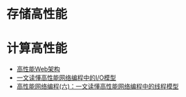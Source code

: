 # 存储高性能
# 计算高性能

* [高性能Web架构](https://blog.csdn.net/rdhj5566/article/details/54906005)
* [一文读懂高性能网络编程中的I/O模型](https://yq.aliyun.com/articles/636585?spm=a2c4e.11153940.0.0.2dfb4c85ubDMPH)
* [高性能网络编程(六)：一文读懂高性能网络编程中的线程模型](http://www.52im.net/thread-1939-1-1.html)
